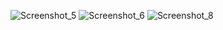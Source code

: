 ![Screenshot_5](https://github.com/user-attachments/assets/ee56e5ea-1e9e-45d3-995d-f2e5a8d51fe5)
![Screenshot_6](https://github.com/user-attachments/assets/5e9bb08e-c3c3-475e-85b0-638b68859451)
![Screenshot_8](https://github.com/user-attachments/assets/5a49ec38-b545-4177-8df7-43a5232e401d)
